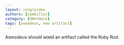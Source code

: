 ```yaml
---
layout: singleidea
authors: [zombifier]
category: [dNetHack]
tags: [asmodeus, new artifact]
---
```

Asmodeus should wield an artifact called the Ruby Rod.
